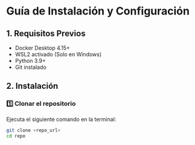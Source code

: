 # Guía de Instalación y Configuración

## 1. Requisitos Previos
- Docker Desktop 4.15+
- WSL2 activado (Solo en Windows)
- Python 3.9+
- Git instalado

## 2. Instalación

### 1️⃣ Clonar el repositorio
Ejecuta el siguiente comando en la terminal:

```sh
git clone <repo_url>
cd repo
